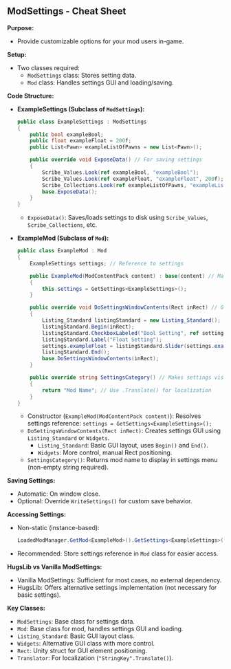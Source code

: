 
## ModSettings - Cheat Sheet

**Purpose:**

- Provide customizable options for your mod users in-game.

**Setup:**

- Two classes required:
    - `ModSettings` class: Stores setting data.
    - `Mod` class: Handles settings GUI and loading/saving.

**Code Structure:**

- **ExampleSettings (Subclass of `ModSettings`):**
    ```csharp
    public class ExampleSettings : ModSettings
    {
        public bool exampleBool;
        public float exampleFloat = 200f;
        public List<Pawn> exampleListOfPawns = new List<Pawn>();

        public override void ExposeData() // For saving settings
        {
            Scribe_Values.Look(ref exampleBool, "exampleBool");
            Scribe_Values.Look(ref exampleFloat, "exampleFloat", 200f);
            Scribe_Collections.Look(ref exampleListOfPawns, "exampleListOfPawns", LookMode.Reference);
            base.ExposeData();
        }
    }
    ```
    - `ExposeData()`:  Saves/loads settings to disk using `Scribe_Values`, `Scribe_Collections`, etc.

- **ExampleMod (Subclass of `Mod`):**
    ```csharp
    public class ExampleMod : Mod
    {
        ExampleSettings settings; // Reference to settings

        public ExampleMod(ModContentPack content) : base(content) // Mandatory constructor
        {
            this.settings = GetSettings<ExampleSettings>();
        }

        public override void DoSettingsWindowContents(Rect inRect) // GUI for settings (optional)
        {
            Listing_Standard listingStandard = new Listing_Standard();
            listingStandard.Begin(inRect);
            listingStandard.CheckboxLabeled("Bool Setting", ref settings.exampleBool, "Tooltip");
            listingStandard.Label("Float Setting");
            settings.exampleFloat = listingStandard.Slider(settings.exampleFloat, 100f, 300f);
            listingStandard.End();
            base.DoSettingsWindowContents(inRect);
        }

        public override string SettingsCategory() // Makes settings visible in menu (required)
        {
            return "Mod Name"; // Use .Translate() for localization
        }
    }
    ```
    - Constructor (`ExampleMod(ModContentPack content)`): Resolves settings reference: `settings = GetSettings<ExampleSettings>();`
    - `DoSettingsWindowContents(Rect inRect)`:  Creates settings GUI using `Listing_Standard` or `Widgets`.
        - `Listing_Standard`: Basic GUI layout, uses `Begin()` and `End()`.
        - `Widgets`: More control, manual Rect positioning.
    - `SettingsCategory()`:  Returns mod name to display in settings menu (non-empty string required).

**Saving Settings:**

- Automatic: On window close.
- Optional: Override `WriteSettings()` for custom save behavior.

**Accessing Settings:**

- Non-static (instance-based):
    ```csharp
    LoadedModManager.GetMod<ExampleMod>().GetSettings<ExampleSettings>().settingName
    ```
- Recommended: Store settings reference in `Mod` class for easier access.

**HugsLib vs Vanilla ModSettings:**

- Vanilla ModSettings: Sufficient for most cases, no external dependency.
- HugsLib: Offers alternative settings implementation (not necessary for basic settings).

**Key Classes:**

- `ModSettings`: Base class for settings data.
- `Mod`: Base class for mod, handles settings GUI and loading.
- `Listing_Standard`: Basic GUI layout class.
- `Widgets`: Alternative GUI class with more control.
- `Rect`: Unity struct for GUI element positioning.
- `Translator`: For localization (`"StringKey".Translate()`).
```
